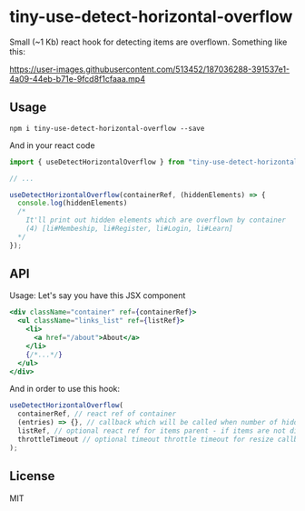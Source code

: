 # tiny-use-detect-horizontal-overflow

Small (~1 Kb) react hook for detecting items are overflown.
Something like this:

https://user-images.githubusercontent.com/513452/187036288-391537e1-4a09-44eb-b71e-9fcd8f1cfaaa.mp4

## Usage

```
npm i tiny-use-detect-horizontal-overflow --save
```

And in your react code

```js
import { useDetectHorizontalOverflow } from "tiny-use-detect-horizontal-overflow";

// ...

useDetectHorizontalOverflow(containerRef, (hiddenElements) => {
  console.log(hiddenElements)
  /*
    It'll print out hidden elements which are overflown by container
    (4) [li#Membeship, li#Register, li#Login, li#Learn]
  */
});
```

## API

Usage:
Let's say you have this JSX component
```jsx
<div className="container" ref={containerRef}>
  <ul className="links_list" ref={listRef}>
    <li>
      <a href="/about">About</a>
    </li>
    {/*...*/}
  </ul>
</div>
```

And in order to use this hook:

```js
useDetectHorizontalOverflow(
  containerRef, // react ref of container
  (entries) => {}, // callback which will be called when number of hidden element is changed
  listRef, // optional react ref for items parent - if items are not direct children of the container
  throttleTimeout // optional timeout throttle timeout for resize callback, default is 16ms
);
```

## License

MIT
